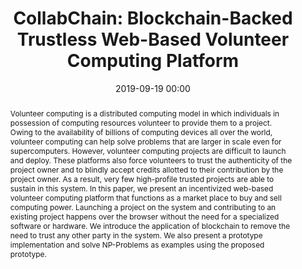 ---
title: "CollabChain: Blockchain-Backed Trustless Web-Based Volunteer Computing Platform"
category: papers
date: 2019-09-19 00:00
conference: IFIP International Conference on Computer Information Systems and Industrial Management (pp. 509-522)
authors:
- name: <b>Samvid Dharanikota</b>
- name: Sagar Bharadwaj KS
- name: Adarsh Honawad
- name: K. Chandrasekaran
  url: https://cse.nitk.ac.in/faculty/chandrasekaran-k
abstract: Volunteer computing is a distributed computing model in which individuals in possession of computing resources volunteer to provide them to a project. Owing to the availability of billions of computing devices all over the world, volunteer computing can help solve problems that are larger in scale even for supercomputers. However, volunteer computing projects are difficult to launch and deploy. These platforms also force volunteers to trust the authenticity of the project owner and to blindly accept credits allotted to their contribution by the project owner. As a result, very few high-profile trusted projects are able to sustain in this system. In this paper, we present an incentivized web-based volunteer computing platform that functions as a market place to buy and sell computing power. Launching a project on the system and contributing to an existing project happens over the browser without the need for a specialized software or hardware. We introduce the application of blockchain to remove the need to trust any other party in the system. We also present a prototype implementation and solve NP-Problems as examples using the proposed prototype.
paperlink: https://rd.springer.com/chapter/10.1007/978-3-030-28957-7_42
hidden: true # don't count this post in blog pagination
paperid: 3
---